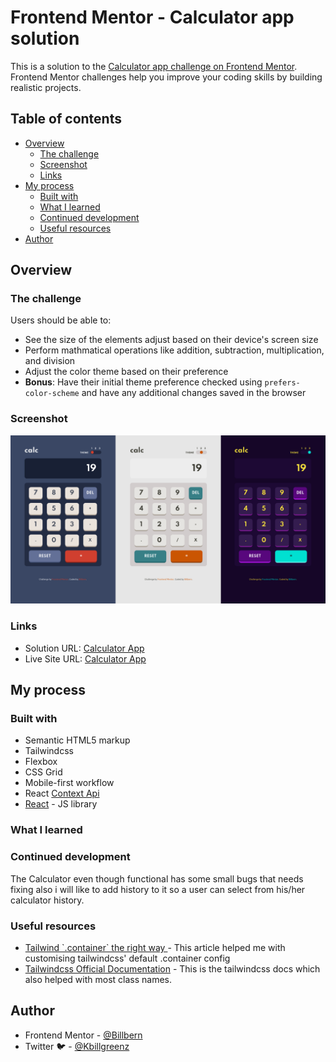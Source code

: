 # Frontend Mentor - Calculator app solution

This is a solution to the [Calculator app challenge on Frontend Mentor](https://www.frontendmentor.io/challenges/calculator-app-9lteq5N29). Frontend Mentor challenges help you improve your coding skills by building realistic projects. 

## Table of contents

- [Overview](#overview)
  - [The challenge](#the-challenge)
  - [Screenshot](#screenshot)
  - [Links](#links)
- [My process](#my-process)
  - [Built with](#built-with)
  - [What I learned](#what-i-learned)
  - [Continued development](#continued-development)
  - [Useful resources](#useful-resources)
- [Author](#author)


## Overview

### The challenge

Users should be able to:

- See the size of the elements adjust based on their device's screen size
- Perform mathmatical operations like addition, subtraction, multiplication, and division
- Adjust the color theme based on their preference
- **Bonus**: Have their initial theme preference checked using `prefers-color-scheme` and have any additional changes saved in the browser

### Screenshot

![screenshot](./src/assets/img/frontendmentor_calculator.png)

### Links

- Solution URL: [Calculator App](https://github.com/Billbern/CalculatorApp.git)
- Live Site URL: [Calculator App](https://mentorcalculatorapp.herokuapp.com/)

## My process

### Built with

- Semantic HTML5 markup
- Tailwindcss
- Flexbox
- CSS Grid
- Mobile-first workflow
- React [Context Api](https://reactjs.org/docs/context.html)
- [React](https://reactjs.org/) - JS library



### What I learned

<!-- Use this section to recap over some of your major learnings while working through this project. Writing these out and providing code samples of areas you want to highlight is a great way to reinforce your own knowledge.

To see how you can add code snippets, see below:

```html
<h1>Some HTML code I'm proud of</h1>
```
```css
.proud-of-this-css {
  color: papayawhip;
}
```
```js
const proudOfThisFunc = () => {
  console.log('🎉')
}
``` -->


### Continued development

The Calculator even though functional has some small bugs that needs fixing also i will like to add history to it so a user can select from his/her calculator history.


### Useful resources

- [Tailwind \`.container\` the right way ](https://dev.to/bourhaouta/tailwind-container-the-right-way-5g77) - This article helped me with customising tailwindcss' default .container config
- [Tailwindcss Official Documentation](https://tailwindcss.com/docs/) - This is the tailwindcss docs which also helped with most class names.


## Author

- Frontend Mentor - [@Billbern](https://www.frontendmentor.io/profile/Billbern)
- Twitter :bird: - [@Kbillgreenz](https://www.twitter.com/Kbillgreenz)


